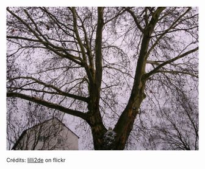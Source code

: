 ![Margaux](/images/2021-11-17.jpg)

Crédits: [lilli2de](https://www.flickr.com/people/seven_of9/) on flickr